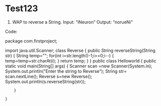 # Test123
1. WAP to reverse a String.
Input: “iNeuron”
Output: “norueNi”

Code: 


package com.firstproject;

import java.util.Scanner;
class Reverse
{
	public String reverseString(String str)
	{
		String temp="";
		for(int i=str.length()-1;i>=0;i--)
		{
			temp=temp+str.charAt(i);
		}
		return temp;
	}
}
public class Helloworld {
	public static void main(String[] args) {
		Scanner scan =new Scanner(System.in);
		System.out.println("Enter the string to Reverse");
		String str= scan.nextLine();
		Reverse s=new Reverse();
		System.out.println(s.reverseString(str));
	
		}
		
	}
